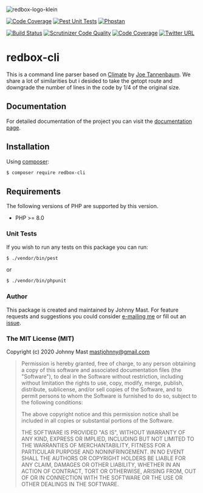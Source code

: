 ![redbox-logo-klein](https://cloud.githubusercontent.com/assets/121194/12361779/5af96e52-bbc0-11e5-91b0-2b7afbc1e5cc.png)

[![Code Coverage](https://img.shields.io/endpoint?url=https://raw.githubusercontent.com/johnnymast/redbox-cli/1.5/coverage.json)](https://github.com/johnnymast/redbox-cli/actions/workflows/Coverage.yml)
[![Pest Unit Tests](https://github.com/johnnymast/redbox-cli/actions/workflows/Pest.yml/badge.svg)](https://github.com/johnnymast/redbox-cli/actions/workflows/Pest.yml)
[![Phpstan](https://github.com/johnnymast/redbox-cli/actions/workflows/PhpStan.yml/badge.svg)](https://github.com/johnnymast/redbox-cli/actions/workflows/PhpStan.yml)


[![Build Status](https://travis-ci.org/johnnymast/redbox-cli.svg)](https://travis-ci.org/johnnymast/redbox-cli) 
[![Scrutinizer Code Quality](https://scrutinizer-ci.com/g/johnnymast/redbox-cli/badges/quality-score.png?b=master)](https://scrutinizer-ci.com/g/johnnymast/redbox-cli/?branch=master)
[![Code Coverage](https://scrutinizer-ci.com/g/johnnymast/redbox-cli/badges/coverage.png?b=master)](https://scrutinizer-ci.com/g/johnnymast/redbox-cli/?branch=master)
[![Twitter URL](https://img.shields.io/twitter/url/http/shields.io.svg?style=social&label=Contact%20author)](https://twitter.com/intent/tweet?text=@mastjohnny)

# redbox-cli
This is a command line parser based on [Climate](https://github.com/thephpleague/climate)  by [Joe Tannenbaum](https://github.com/joetannenbaum). We share a lot of similarities but i desided to take the getopt route and downgrade the number of lines in the code by 1/4 of the original size.

## Documentation

For detailed documentation of the project you can visit the [documentation page](https://johnnymast.github.io/redbox-cli/).

## Installation

Using [composer](https://packagist.org/packages/redbox/cli):

```bash
$ composer require redbox-cli
```
## Requirements

The following versions of PHP are supported by this version.
  
+ PHP >= 8.0

### Unit Tests

If you wish to run any tests on this package you can run:

```bash
$ ./vendor/bin/pest
```

or 

```bash
$ ./vendor/bin/phpunit
```

  
### Author

This package is created and maintained by Johnny Mast. For feature requests and suggestions
you could consider [e-mailing me](mailto:mastjohnny@gmail.com) or fill out an [issue](https://github.com/johnnymast/redbox-cli/issues).

### The MIT License (MIT)

Copyright (c) 2020 Johnny Mast <mastjohnny@gmail.com>

> Permission is hereby granted, free of charge, to any person obtaining a copy
> of this software and associated documentation files (the "Software"), to deal
> in the Software without restriction, including without limitation the rights
> to use, copy, modify, merge, publish, distribute, sublicense, and/or sell
> copies of the Software, and to permit persons to whom the Software is
> furnished to do so, subject to the following conditions:
>
> The above copyright notice and this permission notice shall be included in
> all copies or substantial portions of the Software.
>
> THE SOFTWARE IS PROVIDED "AS IS", WITHOUT WARRANTY OF ANY KIND, EXPRESS OR
> IMPLIED, INCLUDING BUT NOT LIMITED TO THE WARRANTIES OF MERCHANTABILITY,
> FITNESS FOR A PARTICULAR PURPOSE AND NONINFRINGEMENT. IN NO EVENT SHALL THE
> AUTHORS OR COPYRIGHT HOLDERS BE LIABLE FOR ANY CLAIM, DAMAGES OR OTHER
> LIABILITY, WHETHER IN AN ACTION OF CONTRACT, TORT OR OTHERWISE, ARISING FROM,
> OUT OF OR IN CONNECTION WITH THE SOFTWARE OR THE USE OR OTHER DEALINGS IN
> THE SOFTWARE.
 
